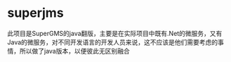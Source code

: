 # superjms
此项目是SuperGMS的java翻版，主要是在实际项目中既有.Net的微服务，又有Java的微服务，对不同开发语言的开发人员来说，这不应该是他们需要考虑的事情，所以做了java版本，以便彼此无区别融合
